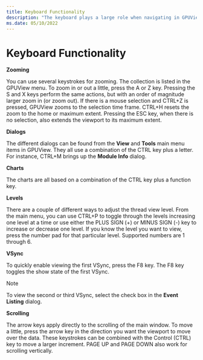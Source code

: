 ```yaml
---
title: Keyboard Functionality
description: "The keyboard plays a large role when navigating in GPUView."
ms.date: 05/10/2022
---
```


# Keyboard Functionality

**Zooming**  

You can use several keystrokes for zooming. The collection is listed in the GPUView menu. To zoom in or out a little, press the A or Z key. Pressing the S and X keys perform the same actions, but with an order of magnitude larger zoom in (or zoom out). If there is a mouse selection and CTRL+Z is pressed, GPUView zooms to the selection time frame. CTRL+H resets the zoom to the home or maximum extent. Pressing the ESC key, when there is no selection, also extends the viewport to its maximum extent. 

**Dialogs**  

The different dialogs can be found from the **View** and **Tools** main menu items in GPUView. They all use a combination of the CTRL key plus a letter. For instance, CTRL+M brings up the **Module Info** dialog.

**Charts**  

The charts are all based on a combination of the CTRL key plus a function key.

**Levels**  

There are a couple of different ways to adjust the thread view level. From the main menu, you can use CTRL+P to toggle through the levels increasing one level at a time or use either the PLUS SIGN (+) or MINUS SIGN (-) key to increase or decrease one level. If you know the level you want to view, press the number pad for that particular level. Supported numbers are 1 through 6.

**VSync**  

To quickly enable viewing the first VSync, press the F8 key. The F8 key toggles the show state of the first VSync. 

> [!NOTE]
> To view the second or third VSync, select the check box in the **Event Listing** dialog.

**Scrolling**  

The arrow keys apply directly to the scrolling of the main window. To move a little, press the arrow key in the direction you want the viewport to move over the data. These keystrokes can be combined with the Control (CTRL) key to move a larger increment. PAGE UP and PAGE DOWN also work for scrolling vertically.

